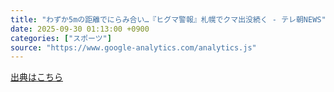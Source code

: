 ```yaml
---
title: "わずか5mの距離でにらみ合い…『ヒグマ警報』札幌でクマ出没続く - テレ朝NEWS"
date: 2025-09-30 01:13:00 +0900
categories: ["スポーツ"]
source: "https://www.google-analytics.com/analytics.js"
---
```


[出典はこちら](https://www.google-analytics.com/analytics.js)
